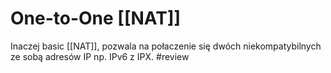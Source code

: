 # One-to-One [[NAT]]
 Inaczej basic [[NAT]], pozwala na połaczenie się dwóch niekompatybilnych ze sobą adresów IP np. IPv6 z IPX. #review